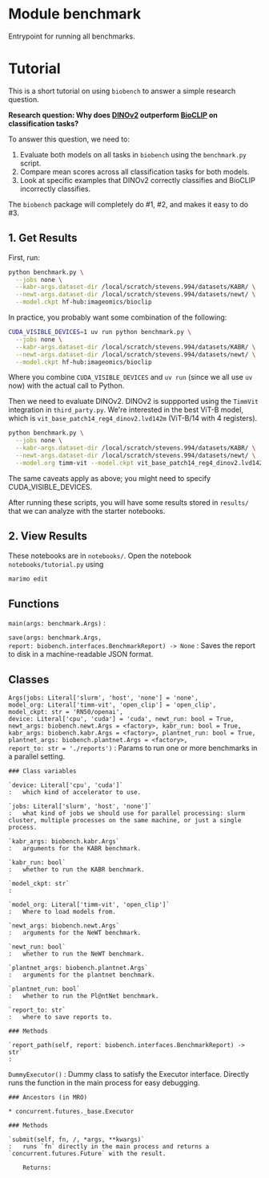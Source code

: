 Module benchmark
================
Entrypoint for running all benchmarks.

# Tutorial

This is a short tutorial on using `biobench` to answer a simple research question.

**Research question: Why does [DINOv2](https://github.com/facebookresearch/dinov2) outperform [BioCLIP](https://imageomics.github.io/bioclip/) on classification tasks?**

To answer this question, we need to:

1. Evaluate both models on all tasks in `biobench` using the `benchmark.py` script.
2. Compare mean scores across all classification tasks for both models.
3. Look at specific examples that DINOv2 correctly classifies and BioCLIP incorrectly classifies.

The `biobench` package will completely do #1, #2, and makes it easy to do #3.

## 1. Get Results

First, run:

```sh
python benchmark.py \
  --jobs none \
  --kabr-args.dataset-dir /local/scratch/stevens.994/datasets/KABR/ \
  --newt-args.dataset-dir /local/scratch/stevens.994/datasets/newt/ \
  --model.ckpt hf-hub:imageomics/bioclip
```

In practice, you probably want some combination of the following:

```sh
CUDA_VISIBLE_DEVICES=1 uv run python benchmark.py \
  --jobs none \
  --kabr-args.dataset-dir /local/scratch/stevens.994/datasets/KABR/ \
  --newt-args.dataset-dir /local/scratch/stevens.994/datasets/newt/ \
  --model.ckpt hf-hub:imageomics/bioclip
```

Where you combine `CUDA_VISIBLE_DEVICES` and `uv run` (since we all use `uv` now) with the actual call to Python.

Then we need to evaluate DINOv2.
DINOv2 is suppported using the `TimmVit` integration in `third_party.py`.
We're interested in the best ViT-B model, which is `vit_base_patch14_reg4_dinov2.lvd142m` (ViT-B/14 with 4 registers).

```sh
python benchmark.py \
  --jobs none \
  --kabr-args.dataset-dir /local/scratch/stevens.994/datasets/KABR/ \
  --newt-args.dataset-dir /local/scratch/stevens.994/datasets/newt/ \
  --model.org timm-vit --model.ckpt vit_base_patch14_reg4_dinov2.lvd142m
```

The same caveats apply as above; you might need to specify CUDA_VISIBLE_DEVICES.

After running these scripts, you will have some results stored in `results/` that we can analyze with the starter notebooks.

## 2. View Results

These notebooks are in `notebooks/`.
Open the notebook `notebooks/tutorial.py` using

```sh
marimo edit
```

Functions
---------

`main(args: benchmark.Args)`
:   

`save(args: benchmark.Args, report: biobench.interfaces.BenchmarkReport) ‑> None`
:   Saves the report to disk in a machine-readable JSON format.

Classes
-------

`Args(jobs: Literal['slurm', 'host', 'none'] = 'none', model_org: Literal['timm-vit', 'open_clip'] = 'open_clip', model_ckpt: str = 'RN50/openai', device: Literal['cpu', 'cuda'] = 'cuda', newt_run: bool = True, newt_args: biobench.newt.Args = <factory>, kabr_run: bool = True, kabr_args: biobench.kabr.Args = <factory>, plantnet_run: bool = True, plantnet_args: biobench.plantnet.Args = <factory>, report_to: str = './reports')`
:   Params to run one or more benchmarks in a parallel setting.

    ### Class variables

    `device: Literal['cpu', 'cuda']`
    :   which kind of accelerator to use.

    `jobs: Literal['slurm', 'host', 'none']`
    :   what kind of jobs we should use for parallel processing: slurm cluster, multiple processes on the same machine, or just a single process.

    `kabr_args: biobench.kabr.Args`
    :   arguments for the KABR benchmark.

    `kabr_run: bool`
    :   whether to run the KABR benchmark.

    `model_ckpt: str`
    :

    `model_org: Literal['timm-vit', 'open_clip']`
    :   Where to load models from.

    `newt_args: biobench.newt.Args`
    :   arguments for the NeWT benchmark.

    `newt_run: bool`
    :   whether to run the NeWT benchmark.

    `plantnet_args: biobench.plantnet.Args`
    :   arguments for the plantnet benchmark.

    `plantnet_run: bool`
    :   whether to run the Pl@ntNet benchmark.

    `report_to: str`
    :   where to save reports to.

    ### Methods

    `report_path(self, report: biobench.interfaces.BenchmarkReport) ‑> str`
    :

`DummyExecutor()`
:   Dummy class to satisfy the Executor interface. Directly runs the function in the main process for easy debugging.

    ### Ancestors (in MRO)

    * concurrent.futures._base.Executor

    ### Methods

    `submit(self, fn, /, *args, **kwargs)`
    :   runs `fn` directly in the main process and returns a `concurrent.futures.Future` with the result.
        
        Returns: